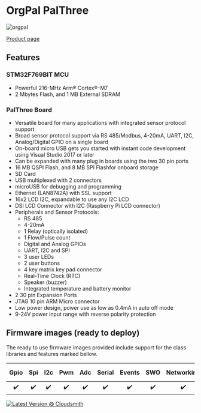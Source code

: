 # OrgPal PalThree

![orgpal](../../images/reference-targets/orgpal-palthree.jpg)

[Product page](https://www.orgpal.com/palthree-iot-azure)

## Features

### STM32F769BIT MCU

- Powerful 216-MHz Arm® Cortex®-M7
- 2 Mbytes Flash, and 1 MB External SDRAM

### PalThree Board

- Versatile board for many applications with integrated sensor protocol support
- Broad sensor protocol support via RS 485/Modbus, 4-20mA, UART, I2C, Analog/Digital GPIO on a single board
- On-board micro USB gets you started with instant code development using Visual Studio 2017 or later
- Can be expanded with many plug in boards using the two 30 pin ports
- 16 MB QSPI Flash, and 8 MB SPI Flashfor onboard storage
- SD Card
- USB multiplexed with 2 connectors
- microUSB for debugging and programming
- Ethernet (LAN8742A) with SSL support
- 16x2 LCD I2C, expandable to use any I2C LCD
- DSI LCD Connector with I2C (Raspberry Pi LCD connector)
- Peripherals and Sensor Protocols:
  - RS 485
  - 4-20mA
  - 1 Relay (optically isolated)
  - 1 Flow/Pulse count
  - Digital and Analog GPIOs
  - UART, I2C and SPI
  - 3 user LEDs
  - 2 user buttons
  - 4 key matrix key pad connector
  - Real-Time Clock (RTC)
  - Speaker (buzzer)
  - Integrated temperature and battery monitor
- 2 30 pin Expansion Ports
- JTAG 10 pin ARM Micro connector
- Low power design, power use as low as 0.4mA in auto off mode
- 9-24V power input range with reverse polarity protection

## Firmware images (ready to deploy)

The ready to use firmware images provided include support for the class libraries and features marked bellow.

| Gpio | Spi | I2c | Pwm | Adc | Serial | Events | SWO | Networking | Large Heap |
|:---:|:---:|:---:|:---:|:---:|:---:|:---:|:---:|:---:|:---:|
| :heavy_check_mark: | :heavy_check_mark: | :heavy_check_mark: | :heavy_check_mark: | :heavy_check_mark: | :heavy_check_mark: | :heavy_check_mark: | :heavy_check_mark: | :heavy_check_mark: | :heavy_check_mark: |

[![Latest Version @ Cloudsmith](https://api-prd.cloudsmith.io/v1/badges/version/net-nanoframework/nanoframework-images/raw/ORGPAL_PALTHREE/latest/x/?render=true)](https://cloudsmith.io/~net-nanoframework/repos/nanoframework-images/packages/detail/raw/ORGPAL_PALTHREE/latest/)
